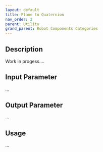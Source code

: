 ```yaml
---
layout: default
title: Plane to Quaternion
nav_order: 2
parent: Utility
grand_parent: Robot Components Categories
---
```


## Description

Work in progess....

## Input Parameter

...

## Output Parameter

...

## Usage

...
